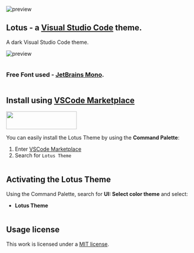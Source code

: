 
![preview](../main/docs/brand.png)

## Lotus - a [Visual Studio Code](https://code.visualstudio.com) theme.

A dark Visual Studio Code theme.

![preview](../main/docs/view.png)

<img src="../main/docs/spacer.png" width="1" height="1">

### Free Font used - [JetBrains Mono](https://www.jetbrains.com/lp/mono/).

<img src="../main/docs/spacer.png" width="1" height="1">

## Install using [VSCode Marketplace](https://marketplace.visualstudio.com/search?term=themes&target=VSCode&category=All%20categories&sortBy=Relevance)

[<img src="../main/docs/install.png" width="190" height="48">](https://packagecontrol.io/packages/Lotus%20Color%20Scheme)

You can easily install the Lotus Theme by using the **Command Palette**:

1. Enter [VSCode Marketplace](https://marketplace.visualstudio.com/VSCode)
2. Search for `Lotus Theme`

<img src="../main/docs/spacer.png" width="1" height="1">

## Activating the Lotus Theme
Using the Command Palette, search for **UI: Select color theme** and select:

- **Lotus Theme**

<img src="../main/docs/spacer.png" width="1" height="1">

## Usage license

This work is licensed under a [MIT license](https://github.com/luxelego/lotus_vscode_theme/blob/main/LICENSE).
